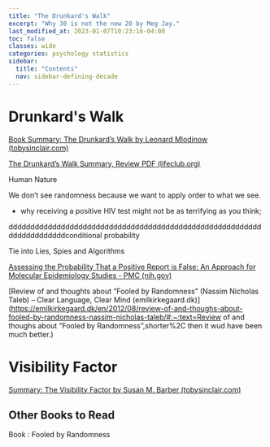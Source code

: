 ```yaml
---
title: "The Drunkard's Walk"
excerpt: "Why 30 is not the new 20 by Meg Jay."
last_modified_at: 2023-01-07T10:23:16-04:00
toc: false
classes: wide
categories: psychology statistics
sidebar:
  title: "Contents"
  nav: sidebar-defining-decade
---
```


# Drunkard's Walk

[Book Summary: The Drunkard’s Walk by Leonard Mlodinow (tobysinclair.com)](https://www.tobysinclair.com/post/book-summary-the-drunkards-walk-by-leonard-mlodinow)

[The Drunkard’s Walk Summary, Review PDF (lifeclub.org)](https://lifeclub.org/books/the-drunkards-walk-leonard-mlodinow-review-summary)



Human Nature

We don’t see randomness because we want to apply order to what we see.
- why receiving a positive HIV     test might not be as terrifying as you think;

dddddddddddddddddddddddddddddddddddddddddddddddddddddddddddddddddddddddconditional probability

Tie into Lies, Spies and Algorithms

[Assessing the Probability That a Positive Report is False: An Approach for Molecular Epidemiology Studies - PMC (nih.gov)](https://www.ncbi.nlm.nih.gov/pmc/articles/PMC7713993/)

[Review of and thoughts about “Fooled by Randomness” (Nassim Nicholas Taleb) – Clear Language, Clear Mind (emilkirkegaard.dk)](https://emilkirkegaard.dk/en/2012/08/review-of-and-thoughs-about-fooled-by-randomness-nassim-nicholas-taleb/#:~:text=Review of and thoughs about “Fooled by Randomness”,shorter%2C then it wud have been much better.)




# Visibility Factor

[Summary: The Visibility Factor by Susan M. Barber (tobysinclair.com)](https://www.tobysinclair.com/post/the-visibility-factor)

## Other Books to Read

Book : Fooled by Randomness
